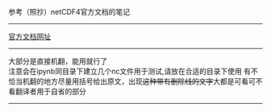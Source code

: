 参考（照抄）netCDF4官方文档的笔记<br>
                        
---

[官方文档网址](https://unidata.github.io/netcdf4-python/netCDF4/index.html#section1)

---
                        
大部分是直接机翻，能用就行了<br>
注意会在ipynb同目录下建立几个nc文件用于测试,请放在合适的目录下使用
有不恰当机翻的地方尽量用括号给出原文，出现~~这种带有删除线的文字~~大都是可看可不看翻译者用于自省的部分   

---
